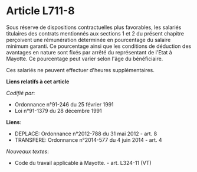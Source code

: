 # Article L711-8

Sous réserve de dispositions contractuelles plus favorables, les salariés titulaires des contrats mentionnés aux sections 1
et 2 du présent chapitre perçoivent une rémunération déterminée en pourcentage du salaire minimum garanti. Ce pourcentage
ainsi que les conditions de déduction des avantages en nature sont fixés par arrêté du représentant de l'Etat à Mayotte. Ce
pourcentage peut varier selon l'âge du bénéficiaire.

Ces salariés ne peuvent effectuer d'heures supplémentaires.

**Liens relatifs à cet article**

_Codifié par_:

  - Ordonnance n°91-246 du 25 février 1991
  - Loi n°91-1379 du 28 décembre 1991

**Liens**:

  - DEPLACE: Ordonnance n°2012-788 du 31 mai 2012 - art. 8
  - TRANSFERE: Ordonnance n°2014-577 du 4 juin 2014 - art. 4

_Nouveaux textes_:

  - Code du travail applicable à Mayotte. - art. L324-11 (VT)
